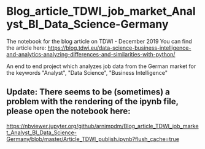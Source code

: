 # Blog_article_TDWI_job_market_Analyst_BI_Data_Science-Germany
The notebook for the blog article on TDWI - December 2019
You can find the article here: https://blog.tdwi.eu/data-science-business-intelligence-and-analytics-analyzing-differences-and-similarities-with-python/

An end to end project which analyzes job data from the German market for the keywords "Analyst", "Data Science", "Business Intelligence"

## Update: There seems to be (sometimes) a problem with the rendering of the ipynb file, please open the notebook here:

https://nbviewer.jupyter.org/github/arnimpdm/Blog_article_TDWI_job_market_Analyst_BI_Data_Science-Germany/blob/master/Article_TDWI_publish.ipynb?flush_cache=true

